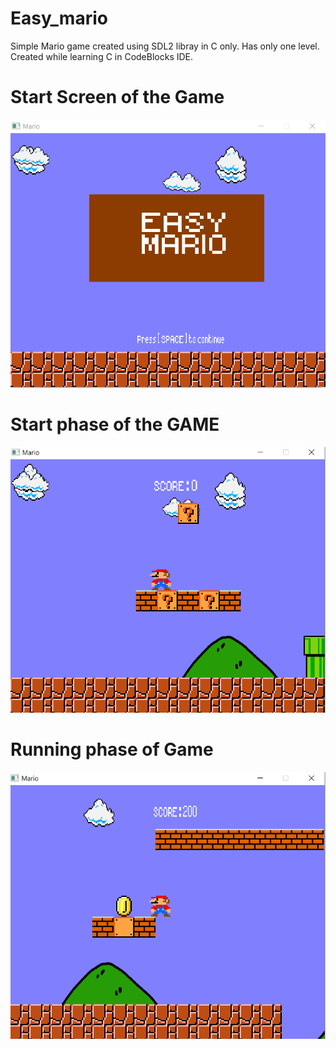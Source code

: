 # Easy_mario
Simple Mario game created using SDL2 libray in C only. Has only one level. Created while learning C in CodeBlocks IDE.
# Start Screen of the Game
![](https://github.com/niranjanblank/Easy_mario/blob/main/Screenshots/Start_Screen.PNG)
# Start phase of the GAME
![](https://github.com/niranjanblank/Easy_mario/blob/main/Screenshots/Start_of_Game.PNG)

# Running phase of Game
![](https://github.com/niranjanblank/Easy_mario/blob/main/Screenshots/Running_Game.PNG)
